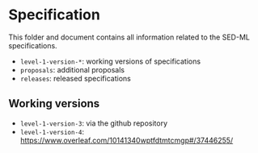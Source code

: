 # Specification

This folder and document contains all information related to the SED-ML specifications.

* `level-1-version-*`: working versions of specifications
* `proposals`: additional proposals
* `releases`: released specifications

## Working versions
* `level-1-version-3`: via the github repository
* `level-1-version-4`: https://www.overleaf.com/10141340wptfdtmtcmgp#/37446255/
